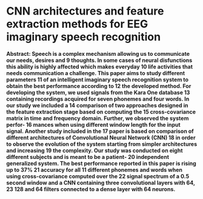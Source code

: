 # CNN architectures and feature extraction methods for EEG imaginary speech recognition

**Abstract: Speech is a complex mechanism allowing us to communicate our needs, desires and 9
thoughts. In some cases of neural disfunctions this ability is highly affected which makes everyday 10
life activities that needs communication a challenge. This paper aims to study different parameters 11
of an intelligent imaginary speech recognition system to obtain the best performance according to 12
the developed method. For developing the system, we used signals from the Kara One database 13
containing recordings acquired for seven phonemes and four words. In our study we included a 14
comparison of two approaches designed in the feature extraction stage based on computing the 15
cross-covariance matrix in time and frequency domain. Further, we observed the system perfor- 16
mances when using different window length for the input signal. Another study included in the 17
paper is based on comparison of different architectures of Convolutional Neural Network (CNN) 18
in order to observe the evolution of the system starting from simpler architectures and increasing 19
the complexity. Our study was conducted on eight different subjects and is meant to be a patient- 20
independent generalized system. The best performance reported in this paper is rising up to 37% 21
accuracy for all 11 different phonemes and words when using cross-covariance computed over the 22
signal spectrum of a 0.5 second window and a CNN containing three convolutional layers with 64, 23
128 and 64 filters connected to a dense layer with 64 neurons.**
